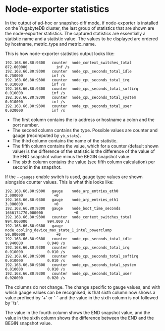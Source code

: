 # Node-exporter statistics

In the output of ad-hoc or snapshot-diff mode, if node-exporter is installed on the YugabyteDB cluster, the last group of statistics that are shown are the node-exporter statistics. The captured statistics are essentially a statistic name and a statistic value. The values to be displayed are ordered by hostname, metric_type and metric_name.

This is how node-exporter statistics output looks like:
```
192.168.66.80:9300   counter  node_context_switches_total                                                        872.000000             inf /s
192.168.66.80:9300   counter  node_cpu_seconds_total_idle                                                          0.750000             inf /s
192.168.66.80:9300   counter  node_cpu_seconds_total_irq                                                           0.010000             inf /s
192.168.66.80:9300   counter  node_cpu_seconds_total_softirq                                                       0.010000             inf /s
192.168.66.80:9300   counter  node_cpu_seconds_total_system                                                        0.010000             inf /s
192.168.66.80:9300   counter  node_cpu_seconds_total_user                                                          0.020000             inf /s
```
- The first column contains the ip address or hostname a colon and the port number.
- The second column contains the type. Possible values are counter and gauge (recomputed by `yb_stats`).
- The third column contains the name of the statistic.
- The fifth column contains the value, which for a counter (default shown value) is the difference of the statistic is the difference of the value of the END snapshot value minus the BEGIN snapshot value.
- The sixth column contains the value (see fifth column calculation) per second in the snapshot. 

If the `--gauges` enable switch is used, gauge type values are shown alongside counter values. This is what this looks like:
```
192.168.66.80:9300   gauge    node_arp_entries_eth0                                                                2.000000              +0
192.168.66.80:9300   gauge    node_arp_entries_eth1                                                                3.000000              +0
192.168.66.80:9300   gauge    node_boot_time_seconds                                                      1666174770.000000              +0
192.168.66.80:9300   counter  node_context_switches_total                                                        994.000000         994.000 /s
192.168.66.80:9300   gauge    node_cooling_device_max_state_1_intel_powerclamp                                    50.000000              +0
192.168.66.80:9300   counter  node_cpu_seconds_total_idle                                                          0.940000           0.940 /s
192.168.66.80:9300   counter  node_cpu_seconds_total_irq                                                           0.010000           0.010 /s
192.168.66.80:9300   counter  node_cpu_seconds_total_softirq                                                       0.010000           0.010 /s
192.168.66.80:9300   counter  node_cpu_seconds_total_system                                                        0.010000           0.010 /s
192.168.66.80:9300   counter  node_cpu_seconds_total_user                                                          0.020000           0.020 /s
```
The columns do not change. The change specific to gauge values, and with which gauge values can be recognised, is that sixth column now shows a value prefixed by '+' or '-' and the value in the sixth column is not followed by '/s'.

The value in the fourth column shows the END snapshot value, and the value in the sixth column shows the difference between the END and the BEGIN snapshot value.
